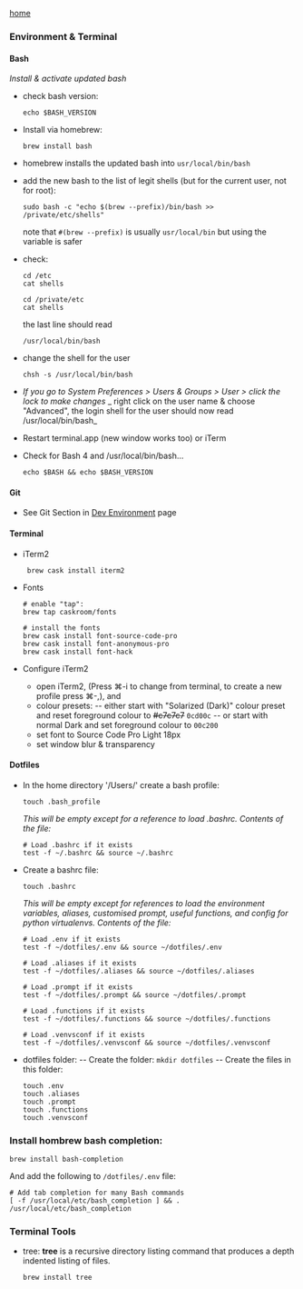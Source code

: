 [home](index.md)

### Environment & Terminal

#### Bash
_Install & activate updated bash_
- check bash version:
  ```
  echo $BASH_VERSION
  ```

- Install via homebrew:
  ```
  brew install bash
  ```

- homebrew installs the updated bash into `usr/local/bin/bash`

- add the new bash to the list of legit shells (but for the current user, not for root):
  ```
  sudo bash -c "echo $(brew --prefix)/bin/bash >> /private/etc/shells"
  ```

  note that `#(brew --prefix)` is usually `usr/local/bin` but using the variable is safer

- check:
  ```
  cd /etc
  cat shells

  cd /private/etc
  cat shells
  ```
  
  the last line should read
  ```
  /usr/local/bin/bash
  ```
  
- change the shell for the user
  ```
  chsh -s /usr/local/bin/bash
  ```
- _If you go to System Preferences > Users & Groups > User > click the lock to make changes_
  _ right click on the user name & choose "Advanced", the login shell for the user should now read /usr/local/bin/bash_

- Restart terminal.app (new window works too) or iTerm

- Check for Bash 4 and /usr/local/bin/bash...
  ```
  echo $BASH && echo $BASH_VERSION
  ```


#### Git
 - See Git Section in [Dev Environment](dev_env.md) page

#### Terminal

- iTerm2 
  ```
   brew cask install iterm2
  ```

- Fonts 
  ```
  # enable "tap":
  brew tap caskroom/fonts
  
  # install the fonts
  brew cask install font-source-code-pro
  brew cask install font-anonymous-pro
  brew cask install font-hack
  ```

- Configure iTerm2 
  - open iTerm2, (Press ⌘-i to change from terminal, to create a new profile press ⌘-,), and
  - colour presets:
    -- either start with "Solarized (Dark)" colour preset and reset foreground colour to ~~#c7c7c7~~ `0cd00c`
    -- or start with normal Dark and set foreground colour to `00c200`
  - set font to Source Code Pro Light 18px
  - set window blur & transparency


#### Dotfiles

- In the home directory '/Users/<username>' create a bash profile:
  ```
  touch .bash_profile
  ```

  _This will be empty except for a reference to load .bashrc. Contents of the file:_
  ```
  # Load .bashrc if it exists
  test -f ~/.bashrc && source ~/.bashrc
  ```

- Create a bashrc file:
  ```
  touch .bashrc
  ``` 

  _This will be empty except for references to load the environment variables, aliases, customised prompt, useful functions, and config for python virtualenvs. Contents of the file:_

  ```
  # Load .env if it exists
  test -f ~/dotfiles/.env && source ~/dotfiles/.env

  # Load .aliases if it exists
  test -f ~/dotfiles/.aliases && source ~/dotfiles/.aliases

  # Load .prompt if it exists
  test -f ~/dotfiles/.prompt && source ~/dotfiles/.prompt

  # Load .functions if it exists
  test -f ~/dotfiles/.functions && source ~/dotfiles/.functions

  # Load .venvsconf if it exists
  test -f ~/dotfiles/.venvsconf && source ~/dotfiles/.venvsconf
  ```

- dotfiles folder:
 -- Create the folder: `mkdir dotfiles`
 -- Create the files in this folder:
 
   ```
   touch .env
   touch .aliases
   touch .prompt
   touch .functions
   touch .venvsconf
   ```
 
 ### Install hombrew bash completion:
 
```
brew install bash-completion
```
And add the following to `/dotfiles/.env` file:
```
# Add tab completion for many Bash commands
[ -f /usr/local/etc/bash_completion ] && . /usr/local/etc/bash_completion
```

### Terminal Tools
 - tree: __tree__ is a recursive directory listing command that produces a depth indented listing of files. 
   ```
   brew install tree
   ```
